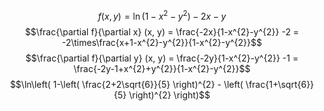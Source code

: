 $$f(x, y) = \ln(1-x^{2}-y^{2}) -2x-y$$
$$\frac{\partial f}{\partial x} (x, y) = \frac{-2x}{1-x^{2}-y^{2}} -2 = -2\times\frac{x+1-x^{2}-y^{2}}{1-x^{2}-y^{2}}$$
$$\frac{\partial f}{\partial y} (x, y) = \frac{-2y}{1-x^{2}-y^{2}} -1 = \frac{-2y-1+x^{2}+y^{2}}{1-x^{2}-y^{2}}$$
$$\ln\left( 1-\left( \frac{2+2\sqrt{6}}{5} \right)^{2} - \left( \frac{1+\sqrt{6}}{5} \right)^{2} \right)$$
